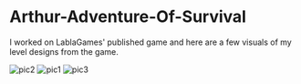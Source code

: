 # Arthur-Adventure-Of-Survival
I worked on LablaGames' published game and here are a few visuals of my level designs from the game.


![pic2](https://user-images.githubusercontent.com/71084430/230747737-16cdd2a5-7b7e-4ef7-ac03-6933c5b1840f.png)
![pic1](https://user-images.githubusercontent.com/71084430/230747738-a3500254-b2ed-4f2d-9a17-9442eaea7c41.png)
![pic3](https://user-images.githubusercontent.com/71084430/230747739-559fadbe-e944-4bc2-95d9-8cb8646092b4.png)
